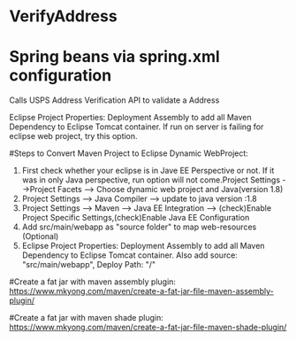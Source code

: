 VerifyAddress
============
# Spring beans via spring.xml configuration

Calls USPS Address Verification API to validate a Address

Eclipse Project Properties: Deployment Assembly to add all Maven Dependency to Eclipse Tomcat container. If run on server is failing for eclipse web project, try this option.

#Steps to Convert Maven Project to Eclipse Dynamic WebProject:
1. First check whether your eclipse is in Jave EE Perspective or not. If it was in only Java perspective, run option will not come.Project Settings -->Project Facets --> Choose dynamic web project and Java(version 1.8)
2. Project Settings --> Java Compiler --> update to java version :1.8
3. Project Settings --> Maven --> Java EE Integration --> (check)Enable Project Specific Settings,(check)Enable Java EE Configuration
4. Add src/main/webapp as "source folder" to map web-resources (Optional)
5. Eclipse Project Properties: Deployment Assembly to add all Maven Dependency to Eclipse Tomcat container. Also add source: "src/main/webapp", Deploy Path: "/"

#Create a fat jar with maven assembly plugin:
https://www.mkyong.com/maven/create-a-fat-jar-file-maven-assembly-plugin/

#Create a fat jar with maven shade plugin:
https://www.mkyong.com/maven/create-a-fat-jar-file-maven-shade-plugin/
